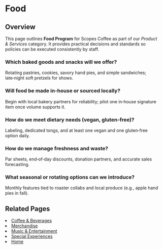 # Food 

## Overview
This page outlines **Food Program** for Scopes Coffee as part of our _Product & Services_ category. It provides practical decisions and standards so policies can be executed consistently by staff.

### Which baked goods and snacks will we offer?
Rotating pastries, cookies, savory hand pies, and simple sandwiches; late‑night soft pretzels for shows.

### Will food be made in-house or sourced locally?
Begin with local bakery partners for reliability; pilot one in‑house signature item once volume supports it.

### How do we meet dietary needs (vegan, gluten-free)?
Labeling, dedicated tongs, and at least one vegan and one gluten‑free option daily.

### How do we manage freshness and waste?
Par sheets, end‑of‑day discounts, donation partners, and accurate sales forecasting.

### What seasonal or rotating options can we introduce?
Monthly features tied to roaster collabs and local produce (e.g., apple hand pies in fall).

## Related Pages
<li><a href="drinks.md">Coffee &amp; Beverages</a></li>
<li><a href="merchandise.md">Merchandise</a></li>
<li><a href="music.md">Music &amp; Entertainment</a></li>
<li><a href="specials.md">Special Experiences</a></li>
<li><a href="index.html">Home</a></li>